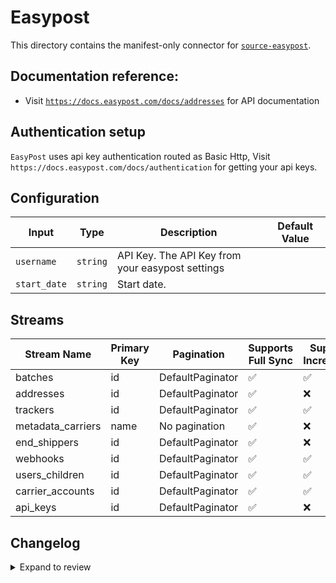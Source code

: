 # Easypost
This directory contains the manifest-only connector for [`source-easypost`](https://www.easypost.com/).

## Documentation reference:
- Visit [`https://docs.easypost.com/docs/addresses`](https://docs.easypost.com/docs/addresses) for API documentation

## Authentication setup
`EasyPost` uses api key authentication routed as Basic Http, Visit `https://docs.easypost.com/docs/authentication` for getting your api keys.

## Configuration

| Input | Type | Description | Default Value |
|-------|------|-------------|---------------|
| `username` | `string` | API Key. The API Key from your easypost settings |  |
| `start_date` | `string` | Start date.  |  |

## Streams
| Stream Name | Primary Key | Pagination | Supports Full Sync | Supports Incremental |
|-------------|-------------|------------|---------------------|----------------------|
| batches | id | DefaultPaginator | ✅ |  ✅  |
| addresses | id | DefaultPaginator | ✅ |  ❌  |
| trackers | id | DefaultPaginator | ✅ |  ✅  |
| metadata_carriers | name | No pagination | ✅ |  ❌  |
| end_shippers | id | DefaultPaginator | ✅ |  ❌  |
| webhooks | id | DefaultPaginator | ✅ |  ✅  |
| users_children | id | DefaultPaginator | ✅ |  ✅  |
| carrier_accounts | id | DefaultPaginator | ✅ |  ✅  |
| api_keys | id | DefaultPaginator | ✅ |  ❌  |

## Changelog

<details>
  <summary>Expand to review</summary>

| Version          | Date              | Pull Request | Subject        |
|------------------|-------------------|--------------|----------------|
| 0.0.34 | 2025-10-14 | [67773](https://github.com/airbytehq/airbyte/pull/67773) | Update dependencies |
| 0.0.33 | 2025-10-07 | [67275](https://github.com/airbytehq/airbyte/pull/67275) | Update dependencies |
| 0.0.32 | 2025-09-30 | [66284](https://github.com/airbytehq/airbyte/pull/66284) | Update dependencies |
| 0.0.31 | 2025-09-09 | [65809](https://github.com/airbytehq/airbyte/pull/65809) | Update dependencies |
| 0.0.30 | 2025-08-23 | [65259](https://github.com/airbytehq/airbyte/pull/65259) | Update dependencies |
| 0.0.29 | 2025-08-09 | [64685](https://github.com/airbytehq/airbyte/pull/64685) | Update dependencies |
| 0.0.28 | 2025-07-26 | [63998](https://github.com/airbytehq/airbyte/pull/63998) | Update dependencies |
| 0.0.27 | 2025-07-19 | [63549](https://github.com/airbytehq/airbyte/pull/63549) | Update dependencies |
| 0.0.26 | 2025-07-12 | [62995](https://github.com/airbytehq/airbyte/pull/62995) | Update dependencies |
| 0.0.25 | 2025-07-05 | [62793](https://github.com/airbytehq/airbyte/pull/62793) | Update dependencies |
| 0.0.24 | 2025-06-28 | [62341](https://github.com/airbytehq/airbyte/pull/62341) | Update dependencies |
| 0.0.23 | 2025-06-22 | [61993](https://github.com/airbytehq/airbyte/pull/61993) | Update dependencies |
| 0.0.22 | 2025-06-14 | [60400](https://github.com/airbytehq/airbyte/pull/60400) | Update dependencies |
| 0.0.21 | 2025-05-10 | [59933](https://github.com/airbytehq/airbyte/pull/59933) | Update dependencies |
| 0.0.20 | 2025-05-03 | [59436](https://github.com/airbytehq/airbyte/pull/59436) | Update dependencies |
| 0.0.19 | 2025-04-26 | [57814](https://github.com/airbytehq/airbyte/pull/57814) | Update dependencies |
| 0.0.18 | 2025-04-05 | [57280](https://github.com/airbytehq/airbyte/pull/57280) | Update dependencies |
| 0.0.17 | 2025-03-29 | [56498](https://github.com/airbytehq/airbyte/pull/56498) | Update dependencies |
| 0.0.16 | 2025-03-22 | [55928](https://github.com/airbytehq/airbyte/pull/55928) | Update dependencies |
| 0.0.15 | 2025-03-08 | [55321](https://github.com/airbytehq/airbyte/pull/55321) | Update dependencies |
| 0.0.14 | 2025-03-01 | [54949](https://github.com/airbytehq/airbyte/pull/54949) | Update dependencies |
| 0.0.13 | 2025-02-22 | [54373](https://github.com/airbytehq/airbyte/pull/54373) | Update dependencies |
| 0.0.12 | 2025-02-15 | [53776](https://github.com/airbytehq/airbyte/pull/53776) | Update dependencies |
| 0.0.11 | 2025-02-08 | [53358](https://github.com/airbytehq/airbyte/pull/53358) | Update dependencies |
| 0.0.10 | 2025-02-01 | [52825](https://github.com/airbytehq/airbyte/pull/52825) | Update dependencies |
| 0.0.9 | 2025-01-25 | [52363](https://github.com/airbytehq/airbyte/pull/52363) | Update dependencies |
| 0.0.8 | 2025-01-18 | [51661](https://github.com/airbytehq/airbyte/pull/51661) | Update dependencies |
| 0.0.7 | 2025-01-11 | [51082](https://github.com/airbytehq/airbyte/pull/51082) | Update dependencies |
| 0.0.6 | 2024-12-28 | [50573](https://github.com/airbytehq/airbyte/pull/50573) | Update dependencies |
| 0.0.5 | 2024-12-21 | [50036](https://github.com/airbytehq/airbyte/pull/50036) | Update dependencies |
| 0.0.4 | 2024-12-14 | [49511](https://github.com/airbytehq/airbyte/pull/49511) | Update dependencies |
| 0.0.3 | 2024-12-12 | [49184](https://github.com/airbytehq/airbyte/pull/49184) | Update dependencies |
| 0.0.2 | 2024-11-04 | [47654](https://github.com/airbytehq/airbyte/pull/47654) | Update dependencies |
| 0.0.1 | 2024-10-01 | [46287](https://github.com/airbytehq/airbyte/pull/46287) | Initial release by [@btkcodedev](https://github.com/btkcodedev) via Connector Builder |

</details>
